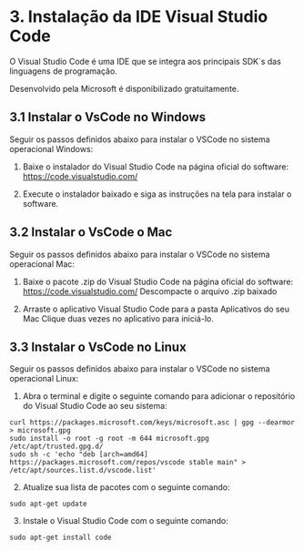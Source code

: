 # 3. Instalação da IDE Visual Studio Code #
>
O Visual Studio Code é uma IDE que se integra aos principais SDK´s das linguagens de
programação.
>
>
Desenvolvido pela Microsoft é disponibilizado gratuitamente.  


## 3.1 Instalar o VsCode no Windows ##
>
Seguir os passos definidos abaixo para instalar o VSCode no sistema operacional Windows:
>
>
1. Baixe o instalador do Visual Studio Code na página oficial do software: https://code.visualstudio.com/
>
>
2. Execute o instalador baixado e siga as instruções na tela para instalar o software.
>

## 3.2 Instalar o VsCode o Mac ##
>
Seguir os passos definidos abaixo para instalar o VSCode no sistema operacional Mac:
>

>
1. Baixe o pacote .zip do Visual Studio Code na página oficial do software: https://code.visualstudio.com/
Descompacte o arquivo .zip baixado
>
>
2. Arraste o aplicativo Visual Studio Code para a pasta Aplicativos do seu Mac
Clique duas vezes no aplicativo para iniciá-lo.
>

## 3.3 Instalar o VsCode no Linux ##

>
Seguir os passos definidos abaixo para instalar o VSCode no sistema operacional Linux:
>
>
1. Abra o terminal e digite o seguinte comando para adicionar o repositório do Visual Studio Code ao seu sistema:
>>
```
curl https://packages.microsoft.com/keys/microsoft.asc | gpg --dearmor > microsoft.gpg
sudo install -o root -g root -m 644 microsoft.gpg /etc/apt/trusted.gpg.d/
sudo sh -c 'echo "deb [arch=amd64] https://packages.microsoft.com/repos/vscode stable main" > /etc/apt/sources.list.d/vscode.list'

```
>>
>
2. Atualize sua lista de pacotes com o seguinte comando:
>>
```
sudo apt-get update
```
>>> 
>

>
3. Instale o Visual Studio Code com o seguinte comando:
>>
```
sudo apt-get install code
```
>>
>



